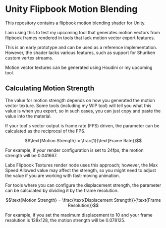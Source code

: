 Unity Flipbook Motion Blending
===

This repository contains a flipbook motion blending shader for Unity.

I am using this to test my upcoming tool that generates motion vectors from flipbook frames rendered in tools that lack motion vector export features.

This is an early prototype and can be used as a reference implementation. However, the shader lacks various features, such as support for Shuriken custom vertex streams.

Motion vector textures can be generated using Houdini or my upcoming tool.

## Calculating Motion Strength

The value for motion strength depends on how you generated the motion vector texture. Some tools (including my WIP tool) will tell you what this value is when you export, so in such cases, you can just copy and paste the value into the material.

If your tool's vector output is frame rate (FPS) driven, the parameter can be calculated as the reciprocal of the FPS.

$$\text{Motion Strength} = \frac{1}{\text{Frame Rate}}$$

For example, if your render configuration is set to 24fps, the motion strength will be 0.041667.

Labs Flipbook Textures render node uses this approach; however, the Max Speed Allowed value may affect the strength, so you might need to adjust the value if you are working with fast-moving animation.

For tools where you can configure the displacement strength, the parameter can be calculated by dividing it by the frame resolution.

$$\text{Motion Strength} = \frac{\text{Displacement Strength}}{\text{Frame Resolution}}$$

For example, if you set the maximum displacement to 10 and your frame resolution is 128x128, the motion strength will be 0.078125.
